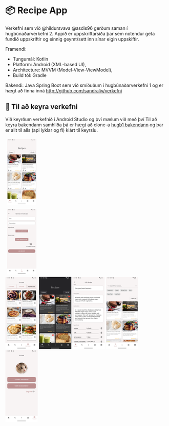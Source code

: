 # 📦 Recipe App

Verkefni sem við @hildursvava @asdis96 gerðum saman í hugbúnaðarverkefni 2.
Appið er uppskriftarsíða þar sem notendur geta fundið uppskriftir og einnig geymt/sett inn sínar eigin uppskiftir.

Framendi: 
- Tungumál: Kotlin
- Platform: Android (XML-based UI),
- Architecture: MVVM (Model-View-ViewModel),
- Build tól: Gradle
  
Bakendi: Java Spring Boot sem við smíðuðum í hugbúnaðarverkefni 1 og er hægt að finna inná http://github.com/sandraliv/verkefni

## 🚀 Til að keyra verkefni

Við keyrðum verkefnið í Android Studio og því mælum við með því
Til að keyra bakendann samhliða þá er hægt að clone-a [hugb1 bakendann](http://github.com/sandraliv/verkefni) og þar er allt til alls (api lyklar og fl) klárt til keyrslu.

<span style="display:inline-block; margin:5px;">
  <img src="app/src/main/res/drawable/screenshot1.png" alt="Skjáskot1" style="width:20%;" />
</span>
<span style="display:inline-block; margin:5px;">
  <img src="app/src/main/res/drawable/scrernshot7.png" alt="Skjáskot1" style="width:20%;"/>
  </span>
<img src="app/src/main/res/drawable/screenshot9.png" alt="Skjáskot1" style="width:20%;"/>
<img src="app/src/main/res/drawable/screenshot10.png" alt="Skjáskot1" style="width:20%;"/>
<img src="app/src/main/res/drawable/screenshot5.png" alt="Skjáskot1" style="width:20%;"/>
<img src="app/src/main/res/drawable/screenshot3.png" alt="Skjáskot1" style="width:20%;"/>
<img src="app/src/main/res/drawable/screenshot2.png" alt="Skjáskot1" style="width:20%;"/>



